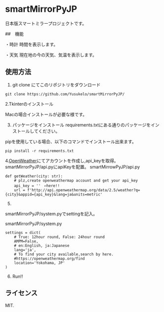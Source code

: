 # smartMirrorPyJP
日本版スマートミラープロジェクトです。

##　機能

・時計
時間を表示します。

・天気
現在地の今の天気、気温を表示します。

## 使用方法

1. git clone にてこのリポジトリをダウンロード

```
git clone https://github.com/Yusukelo/smartMirrorPyJP/
```

2.Tkinterのインストール

Macの場合インストールが必要な様です。

3. パッケージをインストール
requirements.txtにある通りのパッケージをインストールしてください。

pipを使用している場合、以下のコマンドでインストール出来ます。

```
pip install -r requirements.txt 
```

4.[OpenWeather](https://openweathermap.org/)にてアカウントを作成し,api_keyを取得。
smartMirrorPyJP/api.pyにapiKeyを配置。
smartMirrowPyJP/api.py
```
def getWeather(city: str):
    # plz,create openweathermap account and get your api_key
    api_key = ''　←here!!
    url = f'http://api.openweathermap.org/data/2.5/weather?q={city}&appid={api_key}&lang=ja&units=metric'
```

5.
smartMirrorPyJP/system.pyでsettingを記入。

smartMirrorPyJP/system.py
```
settings = dict(
    # True: 12hour round, False: 24hour round
    AMPM=False,
    # en:English, ja:Japanese
    lang='ja',
    # To find your city available,search by here.
    #https://openweathermap.org/find
    location='Yokohama, JP'
)
```
6. Run!!

## ライセンス
MIT.



